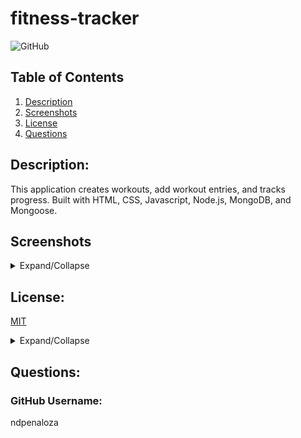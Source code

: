 # fitness-tracker

![GitHub](https://img.shields.io/badge/license-MIT-green)

## Table of Contents
  1.  [Description](#Description)
  2.  [Screenshots](#Screenshots)
  3.  [License](#License)
  4.  [Questions](#Questions)

## Description: 
This application creates workouts, add workout entries, and tracks progress. Built with HTML, CSS, Javascript, Node.js, MongoDB, and Mongoose.

## Screenshots
<details>
<summary>Expand/Collapse</summary>

![Last Workout](./public/assets/img/last-workout.png)

![Add Exercise](./public/assets/img/add-exercise.png)

![Workout Dashboard](./public/assets/img/workout_dashboard.png)

</details>

## License:

[MIT](https://opensource.org/licenses/MIT)

<details>

<summary>Expand/Collapse</summary>

Copyright (c) 2021 Nick D. Penaloza

Permission is hereby granted, free of charge, to any person obtaining a copy
of this software and associated documentation files (the "Software"), to deal
in the Software without restriction, including without limitation the rights
to use, copy, modify, merge, publish, distribute, sublicense, and/or sell
copies of the Software, and to permit persons to whom the Software is
furnished to do so, subject to the following conditions:

The above copyright notice and this permission notice shall be included in all
copies or substantial portions of the Software.

THE SOFTWARE IS PROVIDED "AS IS", WITHOUT WARRANTY OF ANY KIND, EXPRESS OR
IMPLIED, INCLUDING BUT NOT LIMITED TO THE WARRANTIES OF MERCHANTABILITY,
FITNESS FOR A PARTICULAR PURPOSE AND NONINFRINGEMENT. IN NO EVENT SHALL THE
AUTHORS OR COPYRIGHT HOLDERS BE LIABLE FOR ANY CLAIM, DAMAGES OR OTHER
LIABILITY, WHETHER IN AN ACTION OF CONTRACT, TORT OR OTHERWISE, ARISING FROM,
OUT OF OR IN CONNECTION WITH THE SOFTWARE OR THE USE OR OTHER DEALINGS IN THE
SOFTWARE.

</details>

## Questions:
### GitHub Username:
ndpenaloza